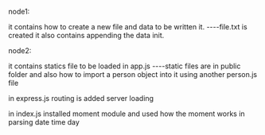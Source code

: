 node1:

it contains how to create a new file and data to be written it. ----file.txt is created
it also contains appending the data init.

node2:

it contains statics file to be loaded in app.js ----static files are in public folder
and also how to import a person object into it using another person.js file

in express.js routing is added server loading

in index.js installed moment module and used how the moment works in parsing date time day
